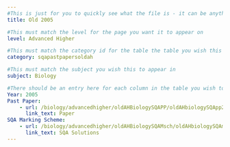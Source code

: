 ```yaml
---
#This is just for you to quickly see what the file is - it can be anything you want
title: Old 2005

#This must match the level for the page you want it to appear on
level: Advanced Higher

#This must match the category id for the table the table you wish this to appear in
category: sqapastpapersoldah

#This must match the subject you wish this to appear in
subject: Biology

#There should be an entry here for each column in the table you wish to populate:
Year: 2005
Past Paper:
    - url: /biology/advancedhigher/oldAHBiologySQAPP/oldAHbiologySQApp2005.pdf
      link_text: Paper
SQA Marking Scheme:
    - url: /biology/advancedhigher/oldAHBiologySQAMsch/oldAHbiologySQAmsch2005.pdf
      link_text: SQA Solutions
---
```


